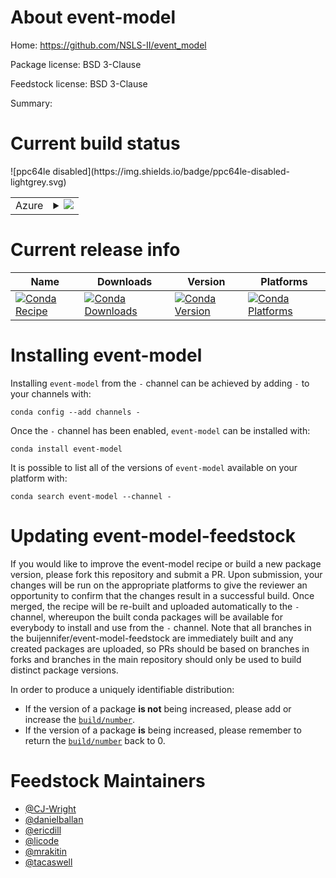 About event-model
=================

Home: https://github.com/NSLS-II/event_model

Package license: BSD 3-Clause

Feedstock license: BSD 3-Clause

Summary: 



Current build status
====================


<table>
    
  <tr>
    <td>Azure</td>
    <td>
      <details>
        <summary>
          <a href="https://dev.azure.com/buijennifer/nsls2/_build/latest?definitionId=&branchName=master">
            <img src="https://dev.azure.com/buijennifer/nsls2/_apis/build/status/event-model-feedstock?branchName=master">
          </a>
        </summary>
        <table>
          <thead><tr><th>Variant</th><th>Status</th></tr></thead>
          <tbody><tr>
              <td>linux_python3.6</td>
              <td>
                <a href="https://dev.azure.com/buijennifer/nsls2/_build/latest?definitionId=&branchName=master">
                  <img src="https://dev.azure.com/buijennifer/nsls2/_apis/build/status/event-model-feedstock?branchName=master&jobName=linux&configuration=linux_python3.6" alt="variant">
                </a>
              </td>
            </tr><tr>
              <td>linux_python3.7</td>
              <td>
                <a href="https://dev.azure.com/buijennifer/nsls2/_build/latest?definitionId=&branchName=master">
                  <img src="https://dev.azure.com/buijennifer/nsls2/_apis/build/status/event-model-feedstock?branchName=master&jobName=linux&configuration=linux_python3.7" alt="variant">
                </a>
              </td>
            </tr><tr>
              <td>osx_python3.6</td>
              <td>
                <a href="https://dev.azure.com/buijennifer/nsls2/_build/latest?definitionId=&branchName=master">
                  <img src="https://dev.azure.com/buijennifer/nsls2/_apis/build/status/event-model-feedstock?branchName=master&jobName=osx&configuration=osx_python3.6" alt="variant">
                </a>
              </td>
            </tr><tr>
              <td>osx_python3.7</td>
              <td>
                <a href="https://dev.azure.com/buijennifer/nsls2/_build/latest?definitionId=&branchName=master">
                  <img src="https://dev.azure.com/buijennifer/nsls2/_apis/build/status/event-model-feedstock?branchName=master&jobName=osx&configuration=osx_python3.7" alt="variant">
                </a>
              </td>
            </tr><tr>
              <td>win_python3.6</td>
              <td>
                <a href="https://dev.azure.com/buijennifer/nsls2/_build/latest?definitionId=&branchName=master">
                  <img src="https://dev.azure.com/buijennifer/nsls2/_apis/build/status/event-model-feedstock?branchName=master&jobName=win&configuration=win_python3.6" alt="variant">
                </a>
              </td>
            </tr><tr>
              <td>win_python3.7</td>
              <td>
                <a href="https://dev.azure.com/buijennifer/nsls2/_build/latest?definitionId=&branchName=master">
                  <img src="https://dev.azure.com/buijennifer/nsls2/_apis/build/status/event-model-feedstock?branchName=master&jobName=win&configuration=win_python3.7" alt="variant">
                </a>
              </td>
            </tr>
          </tbody>
        </table>
      </details>
    </td>
  </tr>
![ppc64le disabled](https://img.shields.io/badge/ppc64le-disabled-lightgrey.svg)
</table>

Current release info
====================

| Name | Downloads | Version | Platforms |
| --- | --- | --- | --- |
| [![Conda Recipe](https://img.shields.io/badge/recipe-event--model-green.svg)](https://anaconda.org/-/event-model) | [![Conda Downloads](https://img.shields.io/conda/dn/-/event-model.svg)](https://anaconda.org/-/event-model) | [![Conda Version](https://img.shields.io/conda/vn/-/event-model.svg)](https://anaconda.org/-/event-model) | [![Conda Platforms](https://img.shields.io/conda/pn/-/event-model.svg)](https://anaconda.org/-/event-model) |

Installing event-model
======================

Installing `event-model` from the `-` channel can be achieved by adding `-` to your channels with:

```
conda config --add channels -
```

Once the `-` channel has been enabled, `event-model` can be installed with:

```
conda install event-model
```

It is possible to list all of the versions of `event-model` available on your platform with:

```
conda search event-model --channel -
```




Updating event-model-feedstock
==============================

If you would like to improve the event-model recipe or build a new
package version, please fork this repository and submit a PR. Upon submission,
your changes will be run on the appropriate platforms to give the reviewer an
opportunity to confirm that the changes result in a successful build. Once
merged, the recipe will be re-built and uploaded automatically to the
`-` channel, whereupon the built conda packages will be available for
everybody to install and use from the `-` channel.
Note that all branches in the buijennifer/event-model-feedstock are
immediately built and any created packages are uploaded, so PRs should be based
on branches in forks and branches in the main repository should only be used to
build distinct package versions.

In order to produce a uniquely identifiable distribution:
 * If the version of a package **is not** being increased, please add or increase
   the [``build/number``](https://conda.io/docs/user-guide/tasks/build-packages/define-metadata.html#build-number-and-string).
 * If the version of a package **is** being increased, please remember to return
   the [``build/number``](https://conda.io/docs/user-guide/tasks/build-packages/define-metadata.html#build-number-and-string)
   back to 0.

Feedstock Maintainers
=====================

* [@CJ-Wright](https://github.com/CJ-Wright/)
* [@danielballan](https://github.com/danielballan/)
* [@ericdill](https://github.com/ericdill/)
* [@licode](https://github.com/licode/)
* [@mrakitin](https://github.com/mrakitin/)
* [@tacaswell](https://github.com/tacaswell/)

